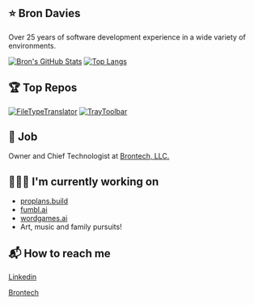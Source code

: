 ## ⭐ Bron Davies

Over 25 years of software development experience in a wide variety of environments.

[![Bron's GitHub Stats](https://github-readme-stats.vercel.app/api?username=brondavies&show_icons=true&count_private=true&hide_rank=true&theme=transparent)](https://github.com/brondavies) [![Top Langs](https://github-readme-stats.vercel.app/api/top-langs/?username=brondavies&layout=compact&theme=transparent)](https://github.com/brondavies)

## 🏆 Top Repos

[![FileTypeTranslator](https://github-readme-stats.vercel.app/api/pin/?username=brondavies&repo=filetypetranslator&theme=transparent)](https://github.com/brondavies/filetypetranslator)
[![TrayToolbar](https://github-readme-stats.vercel.app/api/pin/?username=brondavies&repo=TrayToolbar&theme=transparent)](https://github.com/brondavies/TrayToolbar)

## 💼 Job

Owner and Chief Technologist at [Brontech, LLC.](https://brontech.com/)

## 👷🏻‍♂️ I'm currently working on

- [proplans.build](https://proplans.build)
- [fumbl.ai](https://fumbl.ai)
- [wordgames.ai](https://wordgames.ai)
- Art, music and family pursuits!

## 📬 How to reach me

  [Linkedin](https://www.linkedin.com/in/brond/)
  
  [Brontech](https://brontech.com/contact)
